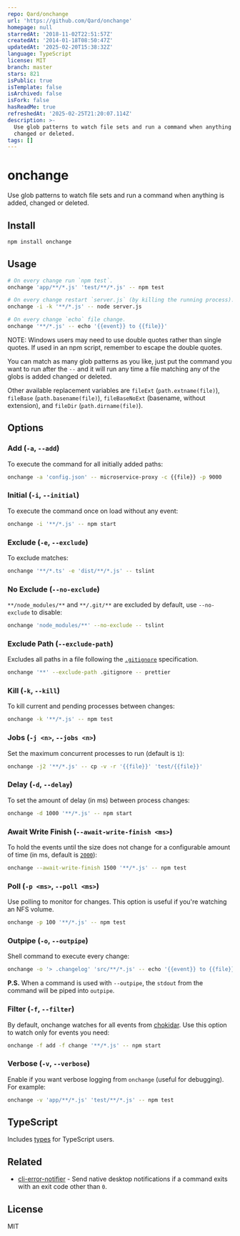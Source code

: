 ```yaml
---
repo: Qard/onchange
url: 'https://github.com/Qard/onchange'
homepage: null
starredAt: '2018-11-02T22:51:57Z'
createdAt: '2014-01-18T08:50:47Z'
updatedAt: '2025-02-20T15:38:32Z'
language: TypeScript
license: MIT
branch: master
stars: 821
isPublic: true
isTemplate: false
isArchived: false
isFork: false
hasReadMe: true
refreshedAt: '2025-02-25T21:20:07.114Z'
description: >-
  Use glob patterns to watch file sets and run a command when anything is added,
  changed or deleted.
tags: []
---
```


# onchange

Use glob patterns to watch file sets and run a command when anything is added, changed or deleted.

## Install

```sh
npm install onchange
```

## Usage

```sh
# On every change run `npm test`.
onchange 'app/**/*.js' 'test/**/*.js' -- npm test

# On every change restart `server.js` (by killing the running process).
onchange -i -k '**/*.js' -- node server.js

# On every change `echo` file change.
onchange '**/*.js' -- echo '{{event}} to {{file}}'
```

NOTE: Windows users may need to use double quotes rather than single quotes. If used in an npm script, remember to escape the double quotes.

You can match as many glob patterns as you like, just put the command you want to run after the `--` and it will run any time a file matching any of the globs is added changed or deleted.

Other available replacement variables are `fileExt`
(`path.extname(file)`), `fileBase` (`path.basename(file)`),
`fileBaseNoExt` (basename, without extension), and `fileDir`
(`path.dirname(file)`).

## Options

### Add (`-a`, `--add`)

To execute the command for all initially added paths:

```sh
onchange -a 'config.json' -- microservice-proxy -c {{file}} -p 9000
```

### Initial (`-i`, `--initial`)

To execute the command once on load without any event:

```sh
onchange -i '**/*.js' -- npm start
```

### Exclude (`-e`, `--exclude`)

To exclude matches:

```sh
onchange '**/*.ts' -e 'dist/**/*.js' -- tslint
```

### No Exclude (`--no-exclude`)

`**/node_modules/**` and `**/.git/**` are excluded by default, use `--no-exclude` to disable:

```sh
onchange 'node_modules/**' --no-exclude -- tslint
```

### Exclude Path (`--exclude-path`)

Excludes all paths in a file following the [`.gitignore`](https://git-scm.com/docs/gitignore) specification.

```sh
onchange '**' --exclude-path .gitignore -- prettier
```

### Kill (`-k`, `--kill`)

To kill current and pending processes between changes:

```sh
onchange -k '**/*.js' -- npm test
```

### Jobs (`-j <n>`, `--jobs <n>`)

Set the maximum concurrent processes to run (default is `1`):

```sh
onchange -j2 '**/*.js' -- cp -v -r '{{file}}' 'test/{{file}}'
```

### Delay (`-d`, `--delay`)

To set the amount of delay (in ms) between process changes:

```sh
onchange -d 1000 '**/*.js' -- npm start
```

### Await Write Finish (`--await-write-finish <ms>`)

To hold the events until the size does not change for a configurable amount of time (in ms, default is [`2000`](https://www.npmjs.com/package/chokidar#performance)):

```sh
onchange --await-write-finish 1500 '**/*.js' -- npm test
```

### Poll (`-p <ms>`, `--poll <ms>`)

Use polling to monitor for changes. This option is useful if you're watching an NFS volume.

```sh
onchange -p 100 '**/*.js' -- npm test
```

### Outpipe (`-o`, `--outpipe`)

Shell command to execute every change:

```sh
onchange -o '> .changelog' 'src/**/*.js' -- echo '{{event}} to {{file}}'
```

**P.S.** When a command is used with `--outpipe`, the `stdout` from the command will be piped into `outpipe`.

### Filter (`-f`, `--filter`)

By default, onchange watches for all events from [chokidar](https://github.com/paulmillr/chokidar#methods--events). Use
this option to watch only for events you need:

```sh
onchange -f add -f change '**/*.js' -- npm start
```

### Verbose (`-v`, `--verbose`)

Enable if you want verbose logging from `onchange` (useful for debugging). For example:

```sh
onchange -v 'app/**/*.js' 'test/**/*.js' -- npm test
```

## TypeScript

Includes [types](index.d.ts) for TypeScript users.

## Related

- [cli-error-notifier](https://github.com/micromata/cli-error-notifier) - Send native desktop notifications if a command exits with an exit code other than `0`.

## License

MIT
